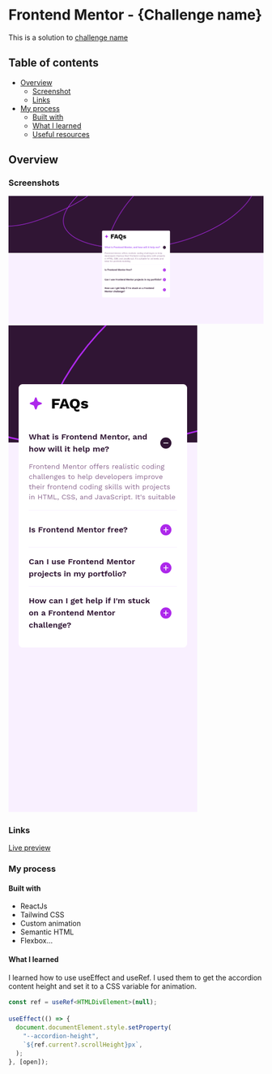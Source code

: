 # Frontend Mentor - {Challenge name}

This is a solution to [challenge name]()

## Table of contents

- [Overview](#overview)
    - [Screenshot](#screenshots)
    - [Links](#links)
- [My process](#my-process)
    - [Built with](#built-with)
    - [What I learned](#what-i-learned)
    - [Useful resources](#useful-resources)

## Overview

### Screenshots

![Desktop.png](screenshots/Desktop.png)
![Mobile.png](screenshots/Mobile.png)

### Links

[Live preview](https://moutafatin.github.io/frontendmentor-faq-accordion)

### My process

#### Built with

- ReactJs
- Tailwind CSS
- Custom animation
- Semantic HTML
- Flexbox...

#### What I learned

I learned how to use useEffect and useRef.
I used them to get the accordion content height and set it to a CSS variable for animation.

```ts
const ref = useRef<HTMLDivElement>(null);

useEffect(() => {
  document.documentElement.style.setProperty(
    "--accordion-height",
    `${ref.current?.scrollHeight}px`,
  );
}, [open]);
```

